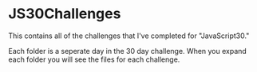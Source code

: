 # JS30Challenges



This contains all of the challenges that I've completed for "JavaScript30." 

Each folder is a seperate day in the 30 day challenge.  When you expand each folder you will see the files for each challenge. 
